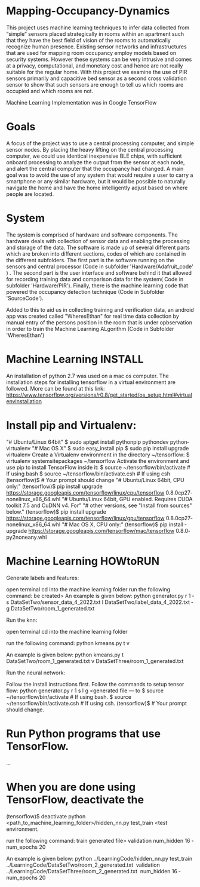 # Mapping-Occupancy-Dynamics

This project uses machine learning techniques to infer data
collected from “simple” sensors placed strategically in rooms
within an apartment such that they have the best field of vision of
the rooms to automatically recognize human presence. Existing
sensor networks and infrastructures that are used for mapping
room occupancy employ models based on security systems.
However these systems can be very intrusive and comes at a
privacy, computational, and monetary cost and hence are not
really suitable for the regular home. With this project we examine
the use of PIR sensors primarily and capacitive bed sensor as a
second cross validation sensor to show that such sensors are
enough to tell us which rooms are occupied and which rooms are
not.

Machine Learning Implementation was in Google TensorFlow

# Goals 

A focus of the project was to use a central processing
computer, and simple sensor nodes. By placing the heavy lifting
on the central processing computer, we could use identical
inexpensive BLE chips, with sufficient onboard processing to
analyze the output from the sensor at each node, and alert the
central computer that the occupancy had changed. A main goal
was to avoid the use of any system that would require a user to
carry a smartphone or any similar hardware, but it would be
possible to naturally navigate the home and have the home
intelligently adjust based on where people are located.

# System

The system is comprised of hardware and software components.
The hardware deals with collection of sensor data and enabling
the processing and storage of the data. The software is made up of
several different parts which are broken into different sections, codes
of which are contained in the different subfolders.
The first part is the software running on the sensors and central
processor (Code in subfolder 'Hardware/Adafruit_code' ) . The second part is
the user interface and software behind it that allowed for
recording training data and comparison data for the system( Code in subfolder 'Hardware/PIR').
Finally, there is the machine learning code that powered the occupancy detection technique 
(Code in Subfolder 'SourceCode').

Added to this to aid us in collecting training and verification data, an android app was created called "WheresEthan"
 for real time data collection by manual entry of the persons position in the room that is under opbservation in order to train the Machine Learning ALgorithm (Code in Subfolder 'WheresEthan')
 
 
# Machine Learning INSTALL

An installation of python 2.7 was used on a mac os computer. The installation steps for installing
tensorflow in a virtual environment are followed. More can be found at this link:
https://www.tensorflow.org/versions/r0.8/get_started/os_setup.html#virtualenv­installation

# Install pip and Virtualenv:

"# Ubuntu/Linux 64­bit"
$ sudo apt­get install python­pip python­dev python­virtualenv
"# Mac OS X"
$ sudo easy_install pip
$ sudo pip install ­­upgrade virtualenv
Create a Virtualenv environment in the directory ~/tensorflow:
$ virtualenv ­­system­site­packages ~/tensorflow
Activate the environment and use pip to install TensorFlow inside it:
$ source ~/tensorflow/bin/activate # If using bash
$ source ~/tensorflow/bin/activate.csh # If using csh
(tensorflow)$ # Your prompt should change
"# Ubuntu/Linux 64­bit, CPU only:"
(tensorflow)$ pip install ­­upgrade
https://storage.googleapis.com/tensorflow/linux/cpu/tensorflow­
0.8.0­cp27­none­linux_x86_64.whl
"# Ubuntu/Linux 64­bit, GPU enabled. Requires CUDA toolkit 7.5
and CuDNN v4. For"
"# other versions, see "Install from sources" below."
(tensorflow)$ pip install ­­upgrade
https://storage.googleapis.com/tensorflow/linux/gpu/tensorflow­
0.8.0­cp27­none­linux_x86_64.whl
"# Mac OS X, CPU only:"
(tensorflow)$ pip install ­­upgrade
https://storage.googleapis.com/tensorflow/mac/tensorflow­
0.8.0­py2­none­any.whl

# Machine Learning HOW­to­RUN

Generate labels and features:

open terminal
cd into the machine learning folder
run the following command:
be created>
An example is given below:
python generator.py ­r 1 ­s DataSetTwo/sensor_data_4_20­22.txt ­l
DataSetTwo/label_data_4_20­22.txt ­g DataSetTwo/room_1_generated.txt

Run the k­nn:

open terminal
cd into the machine learning folder

run the following command:
python kmeans.py ­t <test train generated file> ­v <validation generated file>

An example is given below:
python kmeans.py ­t DataSetTwo/room_1_generated.txt ­v
DataSetThree/room_1_generated.txt

Run the neural network:

Follow the install instructions first.
Follow the commands to setup tensor flow:
python generator.py ­r 1 ­s <sensor data file> ­l <label data file> ­g <generated file — to
$ source ~/tensorflow/bin/activate # If using bash.
$ source ~/tensorflow/bin/activate.csh # If using csh.
(tensorflow)$ # Your prompt should change.
# Run Python programs that use TensorFlow.
...
# When you are done using TensorFlow, deactivate the
(tensorflow)$ deactivate
python <path_to_machine_learning_folder>/hidden_nn.py ­­test_train <test
environment.

run the following command:
train generated file> ­­validation <validation generated file> ­­num_hidden 16 ­­num_epochs 20

An example is given below:
python ../LearningCode/hidden_nn.py ­­test_train
../LearningCode/DataSetTwo/room_2_generated.txt ­­
validation
../LearningCode/DataSetThree/room_2_generated.txt ­­
num_hidden 16 ­­num_epochs 20
